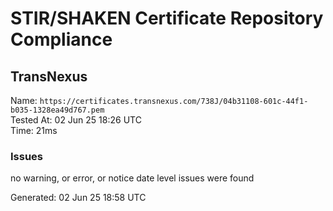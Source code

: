 # STIR/SHAKEN Certificate Repository Compliance

## TransNexus

Name: `https://certificates.transnexus.com/738J/04b31108-601c-44f1-b035-1328ea49d767.pem`\
Tested At: 02 Jun 25 18:26 UTC\
Time: 21ms

### Issues

no warning, or error, or notice date level issues were found

Generated: 02 Jun 25 18:58 UTC